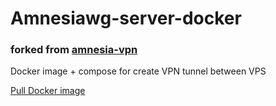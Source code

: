 # Amnesiawg-server-docker
### forked from [amnesia-vpn](https://github.com/amnezia-vpn)
Docker image + compose for create VPN tunnel between VPS 

[Pull Docker image](https://hub.docker.com/r/fliberd/amnesia-server)
